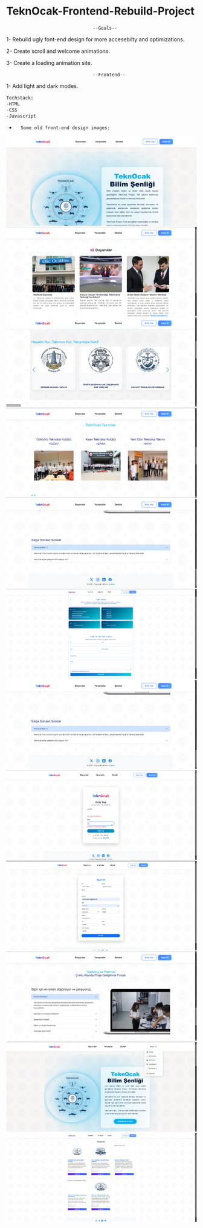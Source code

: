 # TeknOcak-Frontend-Rebuild-Project

                                    --Goals--
1- Rebuild ugly font-end design for more accesebilty and optimizations.

2- Create scroll and welcome animations.

3- Create a loading animation site.

                                    --Frontend--
1- Add light and dark modes.

    Techstack:
    -HTML
    -CSS
    -Javascript
-
        Some old front-end design images:
![](old-site-images/main.png)
![](old-site-images/news.png)
![](old-site-images/carosuel.png)
![](old-site-images/carosuel2.png)
![](<old-site-images/faq and footer.png>)
![](old-site-images/contact.png)
![](<old-site-images/faq and footer.png>)
![](old-site-images/login.png)
![](old-site-images/register.png)
![](old-site-images/section.png)
![](old-site-images/signin-main.png)
![](old-site-images/race.png)